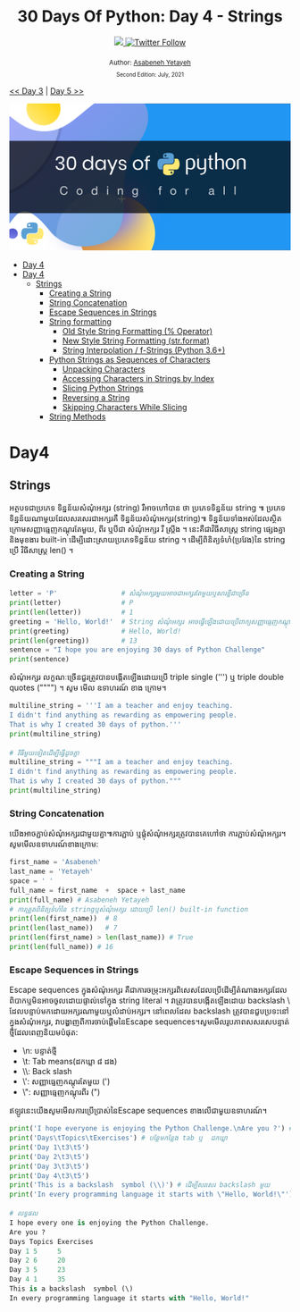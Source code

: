 <div align="center">
  <h1> 30 Days Of Python: Day 4 - Strings</h1>
  <a class="header-badge" target="_blank" href="https://www.linkedin.com/in/asabeneh/">
  <img src="https://img.shields.io/badge/style--5eba00.svg?label=LinkedIn&logo=linkedin&style=social">
  </a>
  <a class="header-badge" target="_blank" href="https://twitter.com/Asabeneh">
  <img alt="Twitter Follow" src="https://img.shields.io/twitter/follow/asabeneh?style=social">
  </a>

<sub>Author:
<a href="https://www.linkedin.com/in/asabeneh/" target="_blank">Asabeneh Yetayeh</a><br>
<small> Second Edition: July, 2021</small>
</sub>

</div>

[<< Day 3](../03_Day_Operators/03_Day_Operators.md) | [Day 5 >>](../05_Day_Lists/05_lists.md)

![30DaysOfPython](../images/30DaysOfPython_banner3@2x.png)

- [Day 4](#day-4)
- [Day 4](#day-4)
  - [Strings](#strings)
    - [Creating a String](#creating-a-string)
    - [String Concatenation](#string-concatenation)
    - [Escape Sequences in Strings](#escape-sequences-in-strings)
    - [String formatting](#string-formatting)
      - [Old Style String Formatting (% Operator)](#old-style-string-formatting--operator)
      - [New Style String Formatting (str.format)](#new-style-string-formatting-strformat)
      - [String Interpolation / f-Strings (Python 3.6+)](#string-interpolation--f-strings-python-36)
    - [Python Strings as Sequences of Characters](#python-strings-as-sequences-of-characters)
      - [Unpacking Characters](#unpacking-characters)
      - [Accessing Characters in Strings by Index](#accessing-characters-in-strings-by-index)
      - [Slicing Python Strings](#slicing-python-strings)
      - [Reversing a String](#reversing-a-string)
      - [Skipping Characters While Slicing](#skipping-characters-while-slicing)
    - [String Methods](#string-methods)

# Day4

## Strings
 អត្ថបទជាប្រភេទ ទិន្នន័យសំណុំអក្សរ (string) រឺអាចហៅបាន ថា ប្រភេទទិន្នន័យ string ៕ ប្រភេទទិន្នន័យណាមួយដែលសរសេរជាអក្សរគឺ ទិន្នន័យសំណុំអក្សរ(string)៕
ទិន្នន័យទាំងអស់ដែលស្ថិតក្រោមសញ្ញាធ្មេញកណ្ដុរតែមួយ, ពីរ ឬបីជា សំណុំអក្សរ រឺ ស្រ្តីង ។ នេះគឺជាវិធីសាស្រ្ត string ផ្សេងគ្នា និងមុខងារ built-in ដើម្បីដោះស្រាយប្រភេទទិន្នន័យ string ។ ដើម្បីពិនិត្យទំហំ(ប្រវែង)នៃ string ប្រើ វិធីសាស្ត្រ len() ។

### Creating a String

```py
letter = 'P'                # សំណុំអក្សរមួយអាចជាអក្សរតែមួយឬសារខ្លីជាច្រើន
print(letter)               # P
print(len(letter))          # 1
greeting = 'Hello, World!'  # String សំណុំអក្សរ អាចធ្វើឡើងដោយប្រើពាក្យសញ្ញាធ្មេញកណ្ដុរតែមួយឬពីរ "Hello, World!"
print(greeting)             # Hello, World!
print(len(greeting))        # 13
sentence = "I hope you are enjoying 30 days of Python Challenge"
print(sentence)
```
សំណុំអក្សរ លក្ខណៈច្រើនជួរត្រូវបានបង្កើតឡើងដោយប្រើ triple single (''') ឬ triple double quotes ("""") ។ សូម មើល ឧទាហរណ៍ ខាង ក្រោម។

```py
multiline_string = '''I am a teacher and enjoy teaching.
I didn't find anything as rewarding as empowering people.
That is why I created 30 days of python.'''
print(multiline_string)

# វិធីមួយទៀតដើម្បីធ្វើដូចគ្នា
multiline_string = """I am a teacher and enjoy teaching.
I didn't find anything as rewarding as empowering people.
That is why I created 30 days of python."""
print(multiline_string)
```

### String Concatenation

យើងអាចភ្ជាប់សំណុំអក្សរជាមួយគ្នា៕ការភ្ជាប់ ឬផ្កុំសំណុំអក្សរត្រូវបានគេហៅថា ការភ្ជាប់សំណុំអក្សរ។ សូមមើលឧទាហរណ៍ខាងក្រោម:

```py
first_name = 'Asabeneh'
last_name = 'Yetayeh'
space = ' '
full_name = first_name  +  space + last_name
print(full_name) # Asabeneh Yetayeh
# ការត្រួតពិនិត្យទំហំនៃ stringឬសំណុំអក្សរ ដោយប្រើ len() built-in function
print(len(first_name))  # 8
print(len(last_name))   # 7
print(len(first_name) > len(last_name)) # True
print(len(full_name)) # 16
```

### Escape Sequences in Strings

Escape sequences ក្នុងសំណុំអក្សរ គឺជាការចម្រុះអក្សរពិសេសដែលប្រើដើម្បីតំណាងអក្សរដែលពិបាកឬមិនអាចចូលដោយផ្ទាល់ទៅក្នុង string literal ។ វាត្រូវបានបង្កើតឡើងដោយ backslash \ ដែលបន្ទាប់មកដោយអក្សរណាមួយឬលំដាប់អក្សរ។ នៅពេលដែល backslash ត្រូវបានជួបប្រទះនៅក្នុងសំណុំអក្សរ, វាបង្ហាញពីការចាប់ផ្តើមនៃEscape sequences។សូមមើលរូបភាពសសរសេបន្ទាត់ថ្មីដែលពេញនិយមបំផុត:

- \n: បន្ទាត់ថ្មី
- \t: Tab means(ដកឃ្លា ៨ ដង)
- \\\\: Back slash
- \\': សញ្ញាធ្មេញកណ្ដុរតែមួយ (')
- \\": សញ្ញាធ្មេញកណ្ដុរពីរ (")

ឥឡូវនេះយើងសូមមើលការប្រើប្រាស់នៃEscape sequences ខាងលើជាមួយឧទាហរណ៍។

```py
print('I hope everyone is enjoying the Python Challenge.\nAre you ?') # ចុះបន្ទាត់
print('Days\tTopics\tExercises') # បន្ថែមកន្លែង tab ឬ  ដកឃ្លា 
print('Day 1\t3\t5')
print('Day 2\t3\t5')
print('Day 3\t3\t5')
print('Day 4\t3\t5')
print('This is a backslash  symbol (\\)') # ដើម្បីសរសេរ backslash មួយ
print('In every programming language it starts with \"Hello, World!\"') # ដើម្បីសរសេរសញ្ញាធ្មេញកណ្ដុរពីរ

# លទ្ធផល
I hope every one is enjoying the Python Challenge.
Are you ?
Days Topics Exercises
Day 1 5     5
Day 2 6     20
Day 3 5     23
Day 4 1     35
This is a backslash  symbol (\)
In every programming language it starts with "Hello, World!"
```
